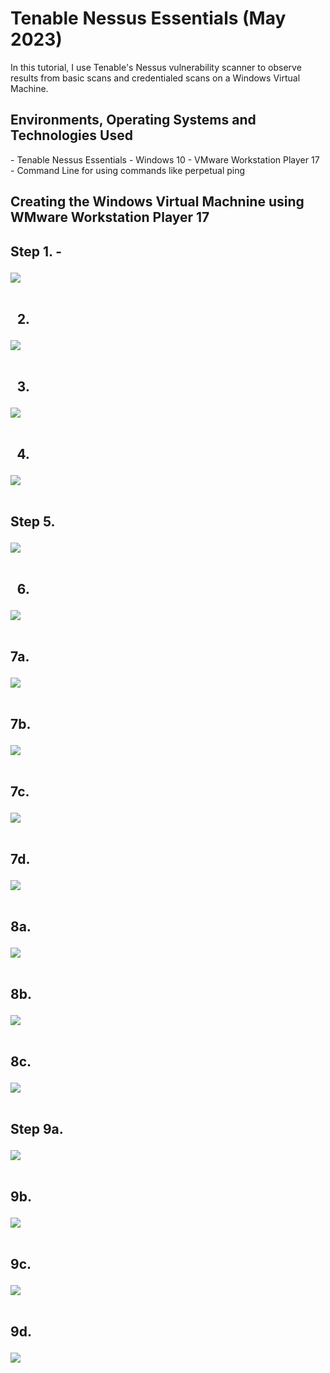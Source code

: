 <h1>Tenable Nessus Essentials (May 2023)</h1>
In this tutorial, I use Tenable's Nessus vulnerability scanner to observe results from basic scans and credentialed scans on a Windows Virtual Machine.
<br />


<h2>Environments, Operating Systems and Technologies Used</h2>
- Tenable Nessus Essentials
- Windows 10 
- VMware Workstation Player 17
- Command Line for using commands like perpetual ping

<h2>Creating the Windows Virtual Machnine using WMware Workstation Player 17<h2/>                                                             

Step 1. - 

<p>
<img src="https://i.imgur.com/7zEePso.png"/?
</p>
<br />
<br />

2. 

<p>
<img src="https://i.imgur.com/2CQn642.png"/?
</p>
<br />
<br />

3. 

<p>
<img src="https://i.imgur.com/kys9bcy.png"/?
</p>
<br />
<br />

4.

<p>
<img src="https://i.imgur.com/bUNgoaQ.png"/?
</p>
<br />
<br />

Step 5.

<p>
<img src="https://i.imgur.com/nYqiSse.png"/?
</p>
<br />
<br />  
  
6. 
<p>
<img src="https://i.imgur.com/b6tGXwE.png"/?
</p>
<br />
<br />                                                            
                                                            
7a.
<p>
<img src="https://i.imgur.com/2qqNgXd.png"/?
</p>
<br />
<br />

7b.
<p>
<img src="https://i.imgur.com/qWZR808.png"/?
</p>
<br />
<br />

7c.
<p>
<img src="https://i.imgur.com/Mocs50t.png"/?
</p>
<br />
<br />

7d.
<p>
<img src="https://i.imgur.com/yrI5RrA.png"/?
</p>
<br />
<br />
  
8a.
<p>
<img src="https://i.imgur.com/jhIhBOh.png"/?
</p>
<br />
<br />
 
8b.
<p>
<img src="https://i.imgur.com/k48Koq0.png"/?
</p>
<br />
<br />

8c.
<p>
<img src="https://i.imgur.com/ee5vB9k.png"/?
</p>
<br />
<br />  

Step 9a.
<p>
<img src="https://i.imgur.com/C19b7ta.png"/?
</p>
<br />
<br />
  
9b.
<p>
<img src="https://i.imgur.com/WjLh2tX.png"/?
</p>
<br />
<br />  
  
9c. 
<p>
<img src="https://i.imgur.com/OfZlz9H.png"/?
</p>
<br />
<br />
 
9d.
<p>
<img src="https://i.imgur.com/GqWTi68.png"/?
</p>
<br />
<br />
